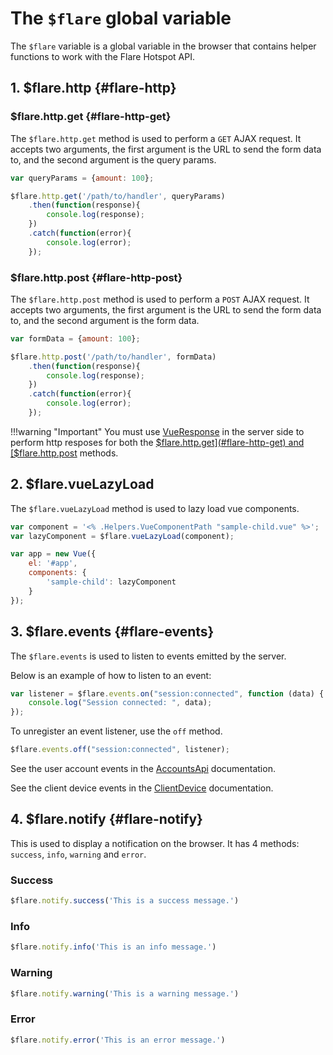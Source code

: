 # The `$flare` global variable

The `$flare` variable is a global variable in the browser that contains helper functions to work with the Flare Hotspot API.

## 1. $flare.http {#flare-http}

### $flare.http.get {#flare-http-get}

The `$flare.http.get` method is used to perform a `GET` AJAX request. It accepts two arguments, the first argument is the URL to send the form data to, and the second argument is the query params.

```js
var queryParams = {amount: 100};

$flare.http.get('/path/to/handler', queryParams)
    .then(function(response){
        console.log(response);
    })
    .catch(function(error){
        console.log(error);
    });
```

### $flare.http.post {#flare-http-post}

The `$flare.http.post` method is used to perform a `POST` AJAX request. It accepts two arguments, the first argument is the URL to send the form data to, and the second argument is the form data.

```js
var formData = {amount: 100};

$flare.http.post('/path/to/handler', formData)
    .then(function(response){
        console.log(response);
    })
    .catch(function(error){
        console.log(error);
    });
```

!!!warning "Important"
    You must use [VueResponse](./vue-response.md) in the server side to perform http resposes for both the [$flare.http.get](#flare-http-get) and [$flare.http.post](#flare-http-post) methods.

## 2. $flare.vueLazyLoad

The `$flare.vueLazyLoad` method is used to lazy load vue components.

```js
var component = '<% .Helpers.VueComponentPath "sample-child.vue" %>';
var lazyComponent = $flare.vueLazyLoad(component);

var app = new Vue({
    el: '#app',
    components: {
        'sample-child': lazyComponent
    }
});
```

## 3. $flare.events {#flare-events}

The `$flare.events` is used to listen to events emitted by the server.

Below is an example of how to listen to an event:

```js
var listener = $flare.events.on("session:connected", function (data) {
    console.log("Session connected: ", data);
});
```

To unregister an event listener, use the `off` method.

```js
$flare.events.off("session:connected", listener);
```

See the user account events in the [AccountsApi](./accounts-api.md#events) documentation.

See the client device events in the [ClientDevice](./client-device.md#events) documentation.

## 4. $flare.notify {#flare-notify}

This is used to display a notification on the browser.
It has 4 methods: `success`, `info`, `warning` and `error`.

### Success

```js
$flare.notify.success('This is a success message.')
```

### Info
```js
$flare.notify.info('This is an info message.')
```

### Warning
```js
$flare.notify.warning('This is a warning message.')
```

### Error
```js
$flare.notify.error('This is an error message.')
```
